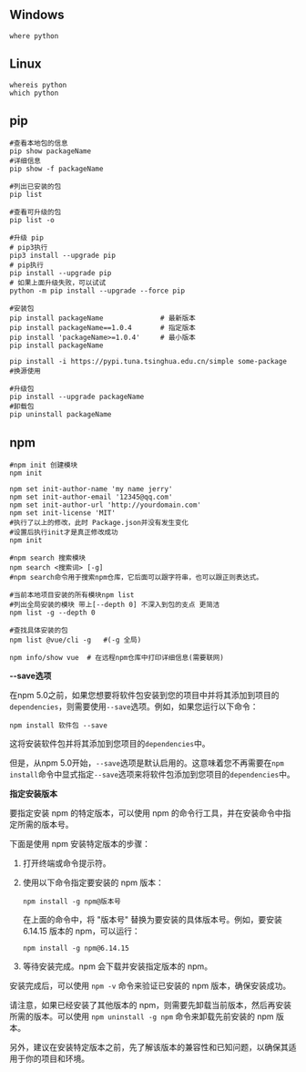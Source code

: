 ## Windows

```shell
where python
```

## Linux

```shell
whereis python
which python
```

## pip

```shell
#查看本地包的信息
pip show packageName
#详细信息
pip show -f packageName

#列出已安装的包
pip list

#查看可升级的包
pip list -o

#升级 pip
# pip3执行
pip3 install --upgrade pip
# pip执行
pip install --upgrade pip
# 如果上面升级失败，可以试试
python -m pip install --upgrade --force pip

#安装包
pip install packageName              # 最新版本
pip install packageName==1.0.4       # 指定版本
pip install 'packageName>=1.0.4'     # 最小版本
pip install packageName 

pip install -i https://pypi.tuna.tsinghua.edu.cn/simple some-package  #换源使用

#升级包
pip install --upgrade packageName
#卸载包
pip uninstall packageName
```

## npm

```shell
#npm init 创建模块
npm init

npm set init-author-name 'my name jerry'
npm set init-author-email '12345@qq.com'
npm set init-author-url 'http://yourdomain.com'
npm set init-license 'MIT'
#执行了以上的修改，此时 Package.json并没有发生变化
#设置后执行init才是真正修改成功
npm init

#npm search 搜索模块
npm search <搜索词> [-g]
#npm search命令用于搜索npm仓库，它后面可以跟字符串，也可以跟正则表达式。

#当前本地项目安装的所有模块npm list
#列出全局安装的模块 带上[--depth 0] 不深入到包的支点 更简洁
npm list -g --depth 0

#查找具体安装的包
npm list @vue/cli -g   #(-g 全局)

npm info/show vue  # 在远程npm仓库中打印详细信息(需要联网)
```

**--save选项**

在npm 5.0之前，如果您想要将软件包安装到您的项目中并将其添加到项目的`dependencies`，则需要使用`--save`选项。例如，如果您运行以下命令：

```shell
npm install 软件包 --save
```

这将安装软件包并将其添加到您项目的`dependencies`中。

但是，从npm 5.0开始，`--save`选项是默认启用的。这意味着您不再需要在`npm install`命令中显式指定`--save`选项来将软件包添加到您项目的`dependencies`中。

**指定安装版本**

要指定安装 npm 的特定版本，可以使用 npm 的命令行工具，并在安装命令中指定所需的版本号。

下面是使用 npm 安装特定版本的步骤：

1. 打开终端或命令提示符。

2. 使用以下命令指定要安装的 npm 版本：
   ```
   npm install -g npm@版本号
   ```
   在上面的命令中，将 "版本号" 替换为要安装的具体版本号。例如，要安装 6.14.15 版本的 npm，可以运行：
   ```
   npm install -g npm@6.14.15
   ```

3. 等待安装完成。npm 会下载并安装指定版本的 npm。

安装完成后，可以使用 `npm -v` 命令来验证已安装的 npm 版本，确保安装成功。

请注意，如果已经安装了其他版本的 npm，则需要先卸载当前版本，然后再安装所需的版本。可以使用 `npm uninstall -g npm` 命令来卸载先前安装的 npm 版本。

另外，建议在安装特定版本之前，先了解该版本的兼容性和已知问题，以确保其适用于你的项目和环境。